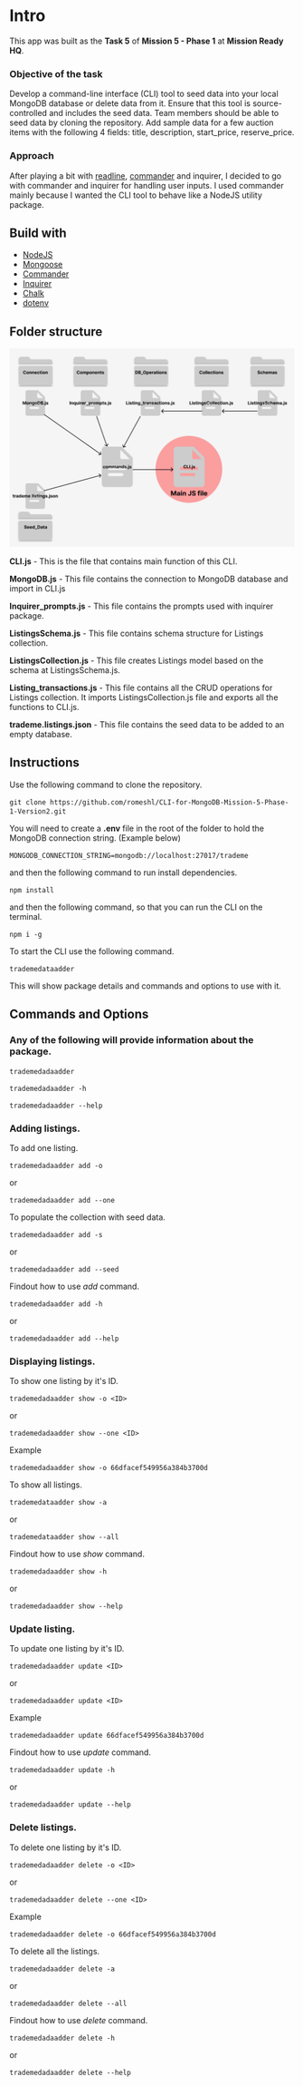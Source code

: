 # Intro

This app was built as the **Task 5** of **Mission 5 - Phase 1** at **Mission Ready HQ**. 

### Objective of the task
Develop a command-line interface (CLI) tool to seed data into your local MongoDB database or delete data from it.  Ensure that this tool is source-controlled and includes the seed data.  Team members should be able to seed data by cloning the repository.  Add sample data for a few auction items with the following 4 fields: title, description, start_price, reserve_price.

### Approach
After playing a bit with [readline](https://www.npmjs.com/package/readline0), [commander](https://www.npmjs.com/package/commander) and inquirer, I decided to go with commander and inquirer for handling user inputs. I used commander mainly because I wanted the CLI tool to behave like a NodeJS utility package.

## Build with

* [NodeJS](https://nodejs.org/en)
* [Mongoose](https://www.npmjs.com/package/mongoose)
* [Commander](https://www.npmjs.com/package/commander)
* [Inquirer](https://www.npmjs.com/package/inquirer)
* [Chalk](https://www.npmjs.com/package/chalk)
* [dotenv](https://www.npmjs.com/package/dotenv)


## Folder structure

![screenshot](./Assests/Mission%205%20-%20Phase%201%20-%20Task%205%20-%20folder%20structure.png)

**CLI.js** - This is the file that contains main function of this CLI.

**MongoDB.js** - This file contains the connection to MongoDB database and import in CLI.js

**Inquirer_prompts.js** - This file contains the prompts used with inquirer package.

**ListingsSchema.js** - This file contains schema structure for Listings collection.

**ListingsCollection.js** - This file creates Listings model based on the schema at ListingsSchema.js.

**Listing_transactions.js** - This file contains all the CRUD operations for Listings collection. It imports ListingsCollection.js file and exports all the functions to CLI.js.

**trademe.listings.json** - This file contains the seed data to be added to an empty database.


## Instructions

Use the following command to clone the repository. 
``` 
git clone https://github.com/romeshl/CLI-for-MongoDB-Mission-5-Phase-1-Version2.git
```

You will need to create a **.env** file in the root of the folder to hold the MongoDB connection string. (Example below)

```
MONGODB_CONNECTION_STRING=mongodb://localhost:27017/trademe
```

and then the following command to run install dependencies. 
```
npm install
```

and then the following command, so that you can run the CLI on the terminal. 
```
npm i -g
```

To start the CLI use the following command.
```
trademedataadder
```
This will show package details and commands and options to use with it.

## Commands and Options

### Any of the following will provide information about the package.
```
trademedadaadder
```
```
trademedadaadder -h 
```
```
trademedadaadder --help
```
### Adding listings.
To add one listing.
```
trademedadaadder add -o
```
or
```
trademedadaadder add --one
```
To populate the collection with seed data.
```
trademedadaadder add -s
```
or
```
trademedadaadder add --seed
```
Findout how to use *add* command.
```
trademedadaadder add -h
```
or
```
trademedadaadder add --help
```

### Displaying listings.
To show one listing by it's ID.
```
trademedadaadder show -o <ID>
```
or
```
trademedadaadder show --one <ID>
```
Example
```
trademedadaadder show -o 66dfacef549956a384b3700d
```
To show all listings.

```
trademedataadder show -a
```
or 
```
trademedataadder show --all
```
Findout how to use *show* command.
```
trademedadaadder show -h
```
or
```
trademedadaadder show --help
```

### Update listing.
To update one listing by it's ID.
```
trademedadaadder update <ID>
```
or
```
trademedadaadder update <ID>
```
Example
```
trademedadaadder update 66dfacef549956a384b3700d
```

Findout how to use *update* command.
```
trademedadaadder update -h
```
or
```
trademedadaadder update --help
```
### Delete listings.
To delete one listing by it's ID.
```
trademedadaadder delete -o <ID>
```
or
```
trademedadaadder delete --one <ID>
```
Example
```
trademedadaadder delete -o 66dfacef549956a384b3700d
```
To delete all the listings.
```
trademedadaadder delete -a
```
or
```
trademedadaadder delete --all
```

Findout how to use *delete* command.
```
trademedadaadder delete -h
```
or
```
trademedadaadder delete --help
```
